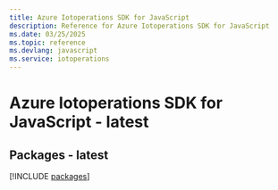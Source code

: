 ```yaml
---
title: Azure Iotoperations SDK for JavaScript
description: Reference for Azure Iotoperations SDK for JavaScript
ms.date: 03/25/2025
ms.topic: reference
ms.devlang: javascript
ms.service: iotoperations
---
```

# Azure Iotoperations SDK for JavaScript - latest
## Packages - latest
[!INCLUDE [packages](iotoperations-index.md)]
